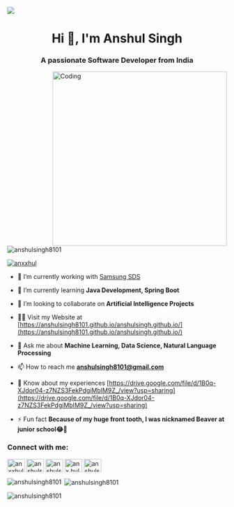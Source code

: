 ![](https://drive.google.com/file/d/1DlvNdESlpFmi9GIPk351wTYJrfsPJfoe/view?usp=sharing)
<h1 align="center">Hi 👋, I'm Anshul Singh</h1>
<h3 align="center">A passionate Software Developer from India</h3>
<img align="right" alt="Coding" width="400" src="https://cdn.dribbble.com/users/1162077/screenshots/3848914/programmer.gif">

<p align="left"> <img src="https://komarev.com/ghpvc/?username=anshulsingh8101&label=Profile%20views&color=0e75b6&style=flat" alt="anshulsingh8101" /> </p>

<p align="left"> <a href="https://twitter.com/anxxhul" target="blank"><img src="https://img.shields.io/twitter/follow/anxxhul?logo=twitter&style=for-the-badge" alt="anxxhul" /></a> </p>

- 🔭 I’m currently working with [Samsung SDS](https://www.samsungsds.com/india/en/)

- 🌱 I’m currently learning **Java Development, Spring Boot**

- 👯 I’m looking to collaborate on **Artificial Intelligence Projects**

- 👨‍💻 Visit my Website at [https://anshulsingh8101.github.io/anshulsingh.github.io/](https://anshulsingh8101.github.io/anshulsingh.github.io/)

- 💬 Ask me about **Machine Learning, Data Science, Natural Language Processing**

- 📫 How to reach me **anshulsingh8101@gmail.com**

- 📄 Know about my experiences [https://drive.google.com/file/d/1B0q-XJdor04-z7NZS3FekPdgiMbIM9Z_/view?usp=sharing](https://drive.google.com/file/d/1B0q-XJdor04-z7NZS3FekPdgiMbIM9Z_/view?usp=sharing)

- ⚡ Fun fact **Because of my huge front tooth, I was nicknamed Beaver at junior school😂🦫**

<h3 align="left">Connect with me:</h3>
<p align="left">
<a href="https://twitter.com/anxxhul" target="blank"><img align="center" src="https://raw.githubusercontent.com/rahuldkjain/github-profile-readme-generator/master/src/images/icons/Social/twitter.svg" alt="anxxhul" height="30" width="40" /></a>
<a href="https://linkedin.com/in/anshulsingh2" target="blank"><img align="center" src="https://raw.githubusercontent.com/rahuldkjain/github-profile-readme-generator/master/src/images/icons/Social/linked-in-alt.svg" alt="anshulsingh2" height="30" width="40" /></a>
<a href="https://kaggle.com/anshulsingh8101" target="blank"><img align="center" src="https://raw.githubusercontent.com/rahuldkjain/github-profile-readme-generator/master/src/images/icons/Social/kaggle.svg" alt="anshulsingh8101" height="30" width="40" /></a>
<a href="https://instagram.com/anx.hul" target="blank"><img align="center" src="https://raw.githubusercontent.com/rahuldkjain/github-profile-readme-generator/master/src/images/icons/Social/instagram.svg" alt="anx.hul" height="30" width="40" /></a>
<a href="https://www.hackerrank.com/anshulsingh8101" target="blank"><img align="center" src="https://raw.githubusercontent.com/rahuldkjain/github-profile-readme-generator/master/src/images/icons/Social/hackerrank.svg" alt="anshulsingh8101" height="30" width="40" /></a>
</p>

<p><img align="left" src="https://github-readme-stats.vercel.app/api/top-langs?username=anshulsingh8101&show_icons=true&locale=en&layout=compact" alt="anshulsingh8101" /></p>

<p>&nbsp;<img align="center" src="https://github-readme-stats.vercel.app/api?username=anshulsingh8101&show_icons=true&locale=en" alt="anshulsingh8101" /></p>

<p><img align="center" src="https://github-readme-streak-stats.herokuapp.com/?user=anshulsingh8101&" alt="anshulsingh8101" /></p>

